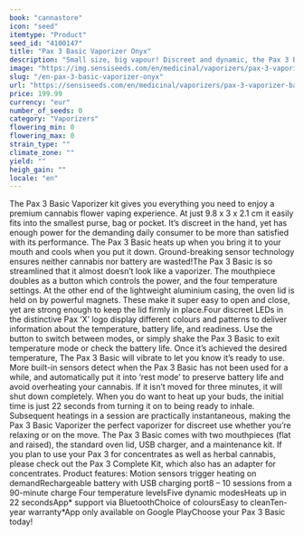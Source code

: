 ```yaml
---
book: "cannastore"
icon: "seed"
itemtype: "Product"
seed_id: "4100147"
title: "Pax 3 Basic Vaporizer Onyx"
description: "Small size, big vapour! Discreet and dynamic, the Pax 3 Basic has everything you need for vaping cannabis flowers. ✔5 modes ✔Portable ✔ Intuitive"
image: "https://img.sensiseeds.com/en/medicinal/vaporizers/pax-3-vaporizer-basic-onyx-image.png"
slug: "/en-pax-3-basic-vaporizer-onyx"
url: "https://sensiseeds.com/en/medicinal/vaporizers/pax-3-vaporizer-basic-onyx?a_aid=cannastore"
price: 199.99
currency: "eur"
number_of_seeds: 0
category: "Vaporizers"
flowering_min: 0
flowering_max: 0
strain_type: ""
climate_zone: ""
yield: ""
heigh_gain: ""
locale: "en"
---
```

The Pax 3 Basic Vaporizer kit gives you everything you need to enjoy a premium cannabis flower vaping experience. At just 9.8 x 3 x 2.1 cm it easily fits into the smallest purse, bag or pocket. It’s discreet in the hand, yet has enough power for the demanding daily consumer to be more than satisfied with its performance. The Pax 3 Basic heats up when you bring it to your mouth and cools when you put it down. Ground-breaking sensor technology ensures neither cannabis nor battery are wasted!The Pax 3 Basic is so streamlined that it almost doesn’t look like a vaporizer. The mouthpiece doubles as a button which controls the power, and the four temperature settings. At the other end of the lightweight aluminium casing, the oven lid is held on by powerful magnets. These make it super easy to open and close, yet are strong enough to keep the lid firmly in place.Four discreet LEDs in the distinctive Pax ‘X’ logo display different colours and patterns to deliver information about the temperature, battery life, and readiness. Use the button to switch between modes, or simply shake the Pax 3 Basic to exit temperature mode or check the battery life. Once it’s achieved the desired temperature, The Pax 3 Basic will vibrate to let you know it’s ready to use. More built-in sensors detect when the Pax 3 Basic has not been used for a while, and automatically put it into ‘rest mode’ to preserve battery life and avoid overheating your cannabis. If it isn’t moved for three minutes, it will shut down completely. When you do want to heat up your buds, the initial time is just 22 seconds from turning it on to being ready to inhale. Subsequent heatings in a session are practically instantaneous, making the Pax 3 Basic Vaporizer the perfect vaporizer for discreet use whether you’re relaxing or on the move. The Pax 3 Basic comes with two mouthpieces (flat and raised), the standard oven lid, USB charger, and a maintenance kit. If you plan to use your Pax 3 for concentrates as well as herbal cannabis, please check out the Pax 3 Complete Kit, which also has an adapter for concentrates. Product features: Motion sensors trigger heating on demandRechargeable battery with USB charging port8 – 10 sessions from a 90-minute charge Four temperature levelsFive dynamic modesHeats up in 22 secondsApp* support via BluetoothChoice of coloursEasy to cleanTen-year warranty*App only available on Google PlayChoose your Pax 3 Basic today!
